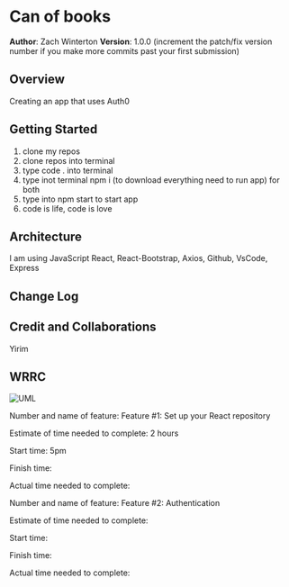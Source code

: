 # Can of books

**Author**: Zach Winterton
**Version**: 1.0.0 (increment the patch/fix version number if you make more commits past your first submission)

## Overview
 Creating an app that uses Auth0

## Getting Started
<ol>
<li>clone my repos</li>
<li>clone repos into terminal</li>
<li>type code . into terminal</li>
<li>type inot terminal npm i (to download everything need to run app) for both</li>
<li>type into npm start to start app</li>
<li>code is life, code is love</li>
</ol>

## Architecture
I am using JavaScript React, React-Bootstrap, Axios, Github, VsCode, Express

## Change Log
<!-- Use this area to document the iterative changes made to your application as each feature is successfully implemented. Use time stamps. Here's an example:

01-01-2001 4:59pm - Application now has a fully-functional express server, with a GET route for the location resource. -->

## Credit and Collaborations
Yirim

## WRRC
![UML](./img/WRRCLab11.jpg)

Number and name of feature: Feature #1: Set up your React repository 

Estimate of time needed to complete: 2 hours

Start time: 5pm

Finish time: 

Actual time needed to complete: 


Number and name of feature: Feature #2: Authentication

Estimate of time needed to complete: 

Start time: 

Finish time: 

Actual time needed to complete: 


